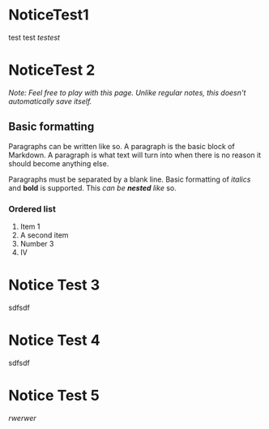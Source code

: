 # NoticeTest1

test
test _testest_

# NoticeTest 2

*Note: Feel free to play with this page. Unlike regular notes, this doesn't automatically save itself.*

## Basic formatting

Paragraphs can be written like so. A paragraph is the basic block of Markdown. A paragraph is what text will turn into when there is no reason it should become anything else.

Paragraphs must be separated by a blank line. Basic formatting of *italics* and **bold** is supported. This *can be **nested** like* so.

### Ordered list

1. Item 1
2. A second item
3. Number 3
6. Ⅳ

# Notice Test 3

sdfsdf

# Notice Test 4

sdfsdf

# Notice Test 5

*rwerwer*